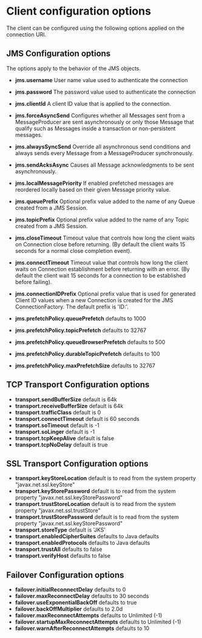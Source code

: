 # Client configuration options

The client can be configured using the following options applied on the connection URI.

## JMS Configuration options

The options apply to the behavior of the JMS objects.

* __jms.username__ User name value used to authenticate the connection
* __jms.password__ The password value used to authenticate the connection
* __jms.clientId__ A client ID value that is applied to the connection.
* __jms.forceAsyncSend__ Configures whether all Messages sent from a MessageProducer are sent asynchronously or only those Message that qualify such as Messages inside a transaction or non-persistent messages.
* __jms.alwaysSyncSend__ Override all asynchronous send conditions and always sends every Message from a MessageProducer synchronously.
* __jms.sendAcksAsync__ Causes all Message acknowledgments to be sent asynchronously.
* __jms.localMessagePriority__ If enabled prefetched messages are reordered locally based on their given Message priority value.
* __jms.queuePrefix__ Optional prefix value added to the name of any Queue created from a JMS Session.
* __jms.topicPrefix__ Optional prefix value added to the name of any Topic created from a JMS Session.
* __jms.closeTimeout__ Timeout value that controls how long the client waits on Connection close before returning. (By default the client waits 15 seconds for a normal close completion event).
* __jms.connectTimeout__ Timeout value that controls how long the client waits on Connection establishment before returning with an error. (By default the client wait 15 seconds for a connection to be established before failing).
* __jms.connectionIDPrefix__ Optional prefix value that is used for generated Client ID values when a new Connection is created for the JMS ConnectionFactory.  The default prefix is 'ID:'.

* __jms.prefetchPolicy.queuePrefetch__ defaults to 1000
* __jms.prefetchPolicy.topicPrefetch__ defaults to 32767
* __jms.prefetchPolicy.queueBrowserPrefetch__ defaults to 500
* __jms.prefetchPolicy.durableTopicPrefetch__ defaults to 100
* __jms.prefetchPolicy.maxPrefetchSize__ defaults to 32767

## TCP Transport Configuration options

* __transport.sendBufferSize__ default is 64k
* __transport.receiveBufferSize__ default is 64k
* __transport.trafficClass__ default is 0
* __transport.connectTimeout__ default is 60 seconds
* __transport.soTimeout__ default is -1
* __transport.soLinger__ default is -1
* __transport.tcpKeepAlive__ default is false
* __transport.tcpNoDelay__ default is true

## SSL Transport Configuration options

* __transport.keyStoreLocation__  default is to read from the system property "javax.net.ssl.keyStore"
* __transport.keyStorePassword__  default is to read from the system property "javax.net.ssl.keyStorePassword"
* __transport.trustStoreLocation__  default is to read from the system property "javax.net.ssl.trustStore"
* __transport.trustStorePassword__  default is to read from the system property "javax.net.ssl.keyStorePassword"
* __transport.storeType__  default is 'JKS'
* __transport.enabledCipherSuites__  defaults to Java defaults
* __transport.enabledProtocols__  defaults to Java defaults
* __transport.trustAll__  defaults to false
* __transport.verifyHost__  defaults to false

## Failover Configuration options

* __failover.initialReconnectDelay__ defaults to 0
* __failover.maxReconnectDelay__ defaults to 30 seconds
* __failover.useExponentialBackOff__ defaults to true
* __failover.backOffMultiplier__ defaults to 2.0d
* __failover.maxReconnectAttempts__ defaults to Unlimited (-1)
* __failover.startupMaxReconnectAttempts__ defaults to Unlimited (-1)
* __failover.warnAfterReconnectAttempts__ defaults to 10
